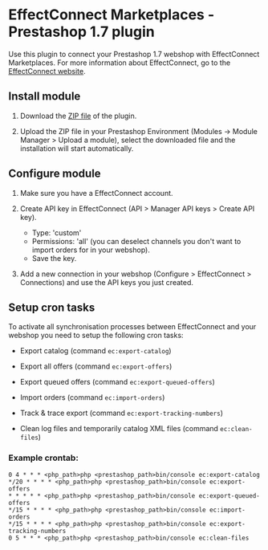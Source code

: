 # EffectConnect Marketplaces - Prestashop 1.7 plugin

Use this plugin to connect your Prestashop 1.7 webshop with EffectConnect Marketplaces. For more information about EffectConnect, go to the [EffectConnect website](https://www.effectconnect.com "EffectConnect Website").

## Install module

1. Download the [ZIP file](https://github.com/EffectConnect/MarketplacesPluginPrestashop/releases/ "Plugin ZIP") of the plugin.

2. Upload the ZIP file in your Prestashop Environment (Modules -> Module Manager > Upload a module), select the downloaded file and the installation will start automatically.

## Configure module

1. Make sure you have a EffectConnect account.

2. Create API key in EffectConnect (API > Manager API keys > Create API key).
   - Type: 'custom'
   - Permissions: 'all' (you can deselect channels you don't want to import orders for in your webshop).
   - Save the key.
   
3. Add a new connection in your webshop (Configure > EffectConnect > Connections) and use the API keys you just created.

## Setup cron tasks

To activate all synchronisation processes between EffectConnect and your webshop you need to setup the following cron tasks:

- Export catalog (command ```ec:export-catalog```)
  

- Export all offers (command ```ec:export-offers```)


- Export queued offers (command ```ec:export-queued-offers```)

    
- Import orders (command ```ec:import-orders```)


- Track & trace export (command ```ec:export-tracking-numbers```)

    
- Clean log files and temporarily catalog XML files (command ```ec:clean-files```)

### Example crontab:
 
```
0 4 * * * <php_path>php <prestashop_path>bin/console ec:export-catalog
*/20 * * * * <php_path>php <prestashop_path>bin/console ec:export-offers
* * * * * <php_path>php <prestashop_path>bin/console ec:export-queued-offers
*/15 * * * * <php_path>php <prestashop_path>bin/console ec:import-orders
*/15 * * * * <php_path>php <prestashop_path>bin/console ec:export-tracking-numbers
0 5 * * * <php_path>php <prestashop_path>bin/console ec:clean-files
```
